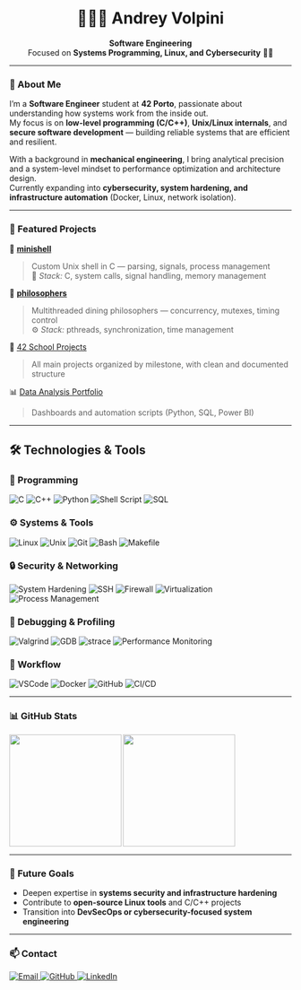 <h1 align="center">👨🏻‍💻 Andrey Volpini</h1>

<p align="center">
  <strong>Software Engineering</strong><br>
  Focused on <strong>Systems Programming, Linux, and Cybersecurity</strong> 🧠🐧
</p>

---

### 🧩 About Me

I’m a **Software Engineer** student at <strong>42 Porto</strong>, passionate about understanding how systems work from the inside out.  
My focus is on **low-level programming (C/C++)**, **Unix/Linux internals**, and **secure software development** — building reliable systems that are efficient and resilient.

With a background in **mechanical engineering**, I bring analytical precision and a system-level mindset to performance optimization and architecture design.  
Currently expanding into **cybersecurity, system hardening, and infrastructure automation** (Docker, Linux, network isolation).

---

### 📂 Featured Projects

🌟 [**minishell**](https://github.com/andreyvolpini/minishell)  
> Custom Unix shell in C — parsing, signals, process management  
> 🧠 *Stack:* C, system calls, signal handling, memory management

🌟 [**philosophers**](https://github.com/andreyvolpini/philosophers)  
> Multithreaded dining philosophers — concurrency, mutexes, timing control  
> ⚙️ *Stack:* pthreads, synchronization, time management

📘 [42 School Projects](https://github.com/andreyvolpini/42-school-projects)  
> All main projects organized by milestone, with clean and documented structure

📊 [Data Analysis Portfolio](https://is.gd/J8Qk7U)  
> Dashboards and automation scripts (Python, SQL, Power BI)

---

## 🛠️ Technologies & Tools

### 🧠 Programming
![C](https://img.shields.io/badge/C-00599C?style=flat-square&logo=c)
![C++](https://img.shields.io/badge/C++-00599C?style=flat-square&logo=cplusplus)
![Python](https://img.shields.io/badge/Python-3776AB?style=flat-square&logo=python)
![Shell Script](https://img.shields.io/badge/Shell_Script-4EAA25?style=flat-square&logo=gnu-bash)
![SQL](https://img.shields.io/badge/SQL-336791?style=flat-square&logo=postgresql)

### ⚙️ Systems & Tools
![Linux](https://img.shields.io/badge/Linux-FCC624?style=flat-square&logo=linux)
![Unix](https://img.shields.io/badge/Unix-000000?style=flat-square&logo=unix)
![Git](https://img.shields.io/badge/Git-F05032?style=flat-square&logo=git)
![Bash](https://img.shields.io/badge/Bash-4EAA25?style=flat-square&logo=gnubash)
![Makefile](https://img.shields.io/badge/Makefile-5C2D91?style=flat-square&logo=gnu)

### 🔒 Security & Networking
![System Hardening](https://img.shields.io/badge/System%20Hardening-000000?style=flat-square&logo=linux)
![SSH](https://img.shields.io/badge/SSH-4EAA25?style=flat-square&logo=openssh)
![Firewall](https://img.shields.io/badge/Firewall-UFW-orange?style=flat-square&logo=linux)
![Virtualization](https://img.shields.io/badge/Virtualization-008080?style=flat-square&logo=proxmox)
![Process Management](https://img.shields.io/badge/Process%20Management-555555?style=flat-square&logo=linux)

### 🧰 Debugging & Profiling
![Valgrind](https://img.shields.io/badge/Valgrind-5C2D91?style=flat-square&logo=valgrind)
![GDB](https://img.shields.io/badge/GDB-A42E2B?style=flat-square&logo=gnu)
![strace](https://img.shields.io/badge/strace-000000?style=flat-square&logo=linux)
![Performance Monitoring](https://img.shields.io/badge/Performance_Monitoring-FF6F00?style=flat-square&logo=prometheus)

### 🧭 Workflow
![VSCode](https://img.shields.io/badge/VS%20Code-007ACC?style=flat-square&logo=visual-studio-code)
![Docker](https://img.shields.io/badge/Docker-2496ED?style=flat-square&logo=docker)
![GitHub](https://img.shields.io/badge/GitHub-181717?style=flat-square&logo=github)
![CI/CD](https://img.shields.io/badge/CI%2FCD-BD2C00?style=flat-square&logo=githubactions)

---

### 📊 GitHub Stats

<p>
  <img 
    align="left" 
    height="200" 
    src="https://github-readme-stats.vercel.app/api?username=andreyvolpini&show_icons=true&theme=tokyonight&include_all_commits=true"
  />
  <img 
    align="left" 
    height="200" 
    src="https://github-readme-stats.vercel.app/api/top-langs/?username=andreyvolpini&theme=tokyonight&layout=compact&custom_title=Languages"
  />
</p>

<br clear="left"/>

---

### 🧭 Future Goals
- Deepen expertise in **systems security and infrastructure hardening**  
- Contribute to **open-source Linux tools** and C/C++ projects  
- Transition into **DevSecOps or cybersecurity-focused system engineering**

---

### 📫 Contact

<p align="left">
  <a href="mailto:eng.andrey@hotmail.com">
    <img 
      alt="Email" 
      title="Send me an email"
      src="https://img.shields.io/badge/Email-eng.andrey%40hotmail.com-0078D4?style=for-the-badge&logo=gmail&logoColor=white"
    />
  </a>
  <a href="https://github.com/andreyvolpini">
    <img 
      alt="GitHub" 
      title="Visit my GitHub profile"
      src="https://img.shields.io/badge/GitHub-andreyvolpini-181717?style=for-the-badge&logo=github&logoColor=white"
    />
  </a>
  <a href="https://www.linkedin.com/in/andrey-volpini/">
    <img 
      alt="LinkedIn" 
      title="Connect on LinkedIn"
      src="https://img.shields.io/badge/LinkedIn-Andrey%20Volpini-0077B5?style=for-the-badge&logo=linkedin&logoColor=white"
    />
  </a>
</p>
